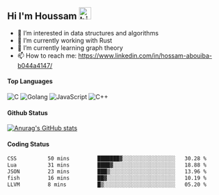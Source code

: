 ## Hi I'm Houssam <img src="https://user-images.githubusercontent.com/1303154/88677602-1635ba80-d120-11ea-84d8-d263ba5fc3c0.gif" width="28px" alt="hi">

- 👀 I’m interested in data structures and algorithms
- 🔭 I’m currently working with Rust
- 🌱 I’m currently learning graph theory
- 📫 How to reach me: https://www.linkedin.com/in/hossam-abouiba-b044a4147/

#### Top Languages

![C](https://img.shields.io/badge/c-%2300599C.svg?style=for-the-badge&logo=c&logoColor=white)
![Golang](https://img.shields.io/badge/go-blue?style=for-the-badge&logo=Goland)
![JavaScript](https://img.shields.io/badge/javascript-%23323330.svg?style=for-the-badge&logo=javascript&logoColor=%23F7DF1E)
![C++](https://img.shields.io/badge/C%2B%2B-blue?style=for-the-badge&logo=C%2B%2B)


#### Github Status
[![Anurag's GitHub stats](https://github-readme-stats.vercel.app/api?username=0xhoussam&theme=tokyonight)](https://github.com/anuraghazra/github-readme-stats)

#### Coding Status
<!--START_SECTION:waka-->

```txt
CSS          50 mins         ███████▓░░░░░░░░░░░░░░░░░   30.28 %
Lua          31 mins         ████▓░░░░░░░░░░░░░░░░░░░░   18.88 %
JSON         23 mins         ███▒░░░░░░░░░░░░░░░░░░░░░   13.96 %
fish         16 mins         ██▓░░░░░░░░░░░░░░░░░░░░░░   10.19 %
LLVM         8 mins          █▒░░░░░░░░░░░░░░░░░░░░░░░   05.20 %
```

<!--END_SECTION:waka-->
